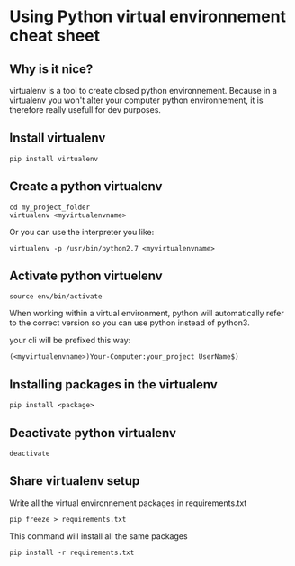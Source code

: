 

# Using Python virtual environnement cheat sheet

## Why is it nice?
virtualenv is a tool to create closed python environnement. Because in a virtualenv you won't alter your computer python environnement, it is therefore really usefull for dev purposes.

## Install virtualenv

    pip install virtualenv


## Create a python virtualenv

    cd my_project_folder
    virtualenv <myvirtualenvname>

Or you can use the interpreter you like:

    virtualenv -p /usr/bin/python2.7 <myvirtualenvname>


## Activate python virtuelenv

    source env/bin/activate

When working within a virtual environment, python will automatically refer to the correct version so you can use python instead of python3.

your cli will be prefixed this way:

    (<myvirtualenvname>)Your-Computer:your_project UserName$)


## Installing packages in the virtualenv

    pip install <package>


## Deactivate python virtualenv

    deactivate


## Share virtualenv setup

Write all the virtual environnement packages in requirements.txt

    pip freeze > requirements.txt

This command will install all the same packages

    pip install -r requirements.txt










